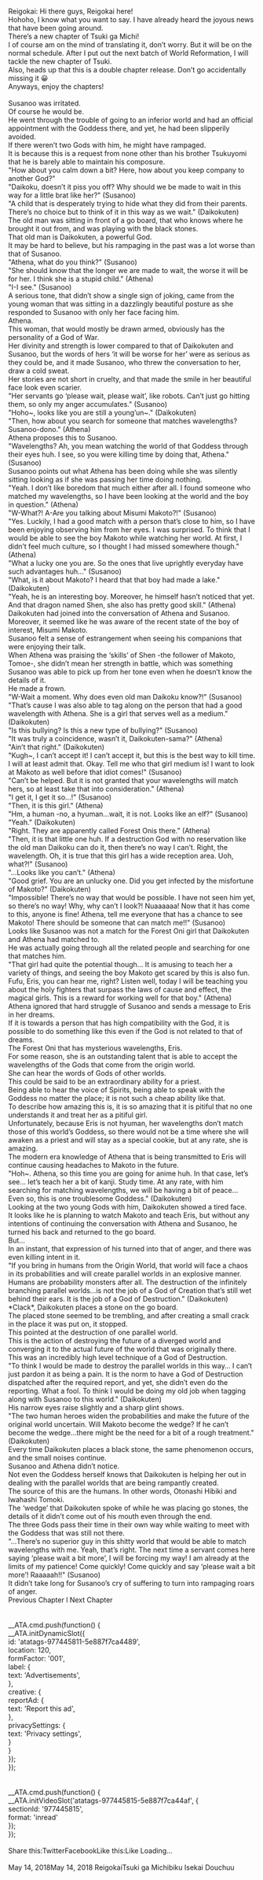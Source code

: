 <br/>
Reigokai: Hi there guys, Reigokai here!<br/>
Hohoho, I know what you want to say. I have already heard the joyous news that have been going around.<br/>
There’s a new chapter of Tsuki ga Michi!<br/>
I of course am on the mind of translating it, don’t worry. But it will be on the normal schedule. After I put out the next batch of World Reformation, I will tackle the new chapter of Tsuki.<br/>
Also, heads up that this is a double chapter release. Don’t go accidentally missing it 😀<br/>
Anyways, enjoy the chapters!<br/>
<br/>
Susanoo was irritated.<br/>
Of course he would be.<br/>
He went through the trouble of going to an inferior world and had an official appointment with the Goddess there, and yet, he had been slipperily avoided.<br/>
If there weren’t two Gods with him, he might have rampaged.<br/>
It is because this is a request from none other than his brother Tsukuyomi that he is barely able to maintain his composure. <br/>
"How about you calm down a bit? Here, how about you keep company to another God?" <br/>
"Daikoku, doesn’t it piss you off? Why should we be made to wait in this way for a little brat like her?" (Susanoo)<br/>
"A child that is desperately trying to hide what they did from their parents. There’s no choice but to think of it in this way as we wait." (Daikokuten)<br/>
The old man was sitting in front of a go board, that who knows where he brought it out from, and was playing with the black stones.<br/>
That old man is Daikokuten, a powerful God.<br/>
It may be hard to believe, but his rampaging in the past was a lot worse than that of Susanoo.<br/>
"Athena, what do you think?" (Susanoo)<br/>
"She should know that the longer we are made to wait, the worse it will be for her. I think she is a stupid child." (Athena)<br/>
"I-I see." (Susanoo)<br/>
A serious tone, that didn’t show a single sign of joking, came from the young woman that was sitting in a dazzlingly beautiful posture as she responded to Susanoo with only her face facing him.<br/>
Athena. <br/>
This woman, that would mostly be drawn armed, obviously has the personality of a God of War.<br/>
Her divinity and strength is lower compared to that of Daikokuten and Susanoo, but the words of hers ‘it will be worse for her’ were as serious as they could be, and it made Susanoo, who threw the conversation to her, draw a cold sweat.<br/>
Her stories are not short in cruelty, and that made the smile in her beautiful face look even scarier.<br/>
"Her servants go ‘please wait, please wait’, like robots. Can’t just go hitting them, so only my anger accumulates." (Susanoo)<br/>
"Hoho~, looks like you are still a young’un~." (Daikokuten)<br/>
"Then, how about you search for someone that matches wavelengths? Susanoo-dono." (Athena)<br/>
Athena proposes this to Susanoo.<br/>
"Wavelengths? Ah, you mean watching the world of that Goddess through their eyes huh. I see, so you were killing time by doing that, Athena." (Susanoo)<br/>
Susanoo points out what Athena has been doing while she was silently sitting looking as if she was passing her time doing nothing.<br/>
"Yeah. I don’t like boredom that much either after all. I found someone who matched my wavelengths, so I have been looking at the world and the boy in question." (Athena)<br/>
"W-What?! A-Are you talking about Misumi Makoto?!" (Susanoo)<br/>
"Yes. Luckily, I had a good match with a person that’s close to him, so I have been enjoying observing him from her eyes. I was surprised. To think that I would be able to see the boy Makoto while watching her world. At first, I didn’t feel much culture, so I thought I had missed somewhere though." (Athena)<br/>
"What a lucky one you are. So the ones that live uprightly everyday have such advantages huh…" (Susanoo)<br/>
"What, is it about Makoto? I heard that that boy had made a lake." (Daikokuten)<br/>
"Yeah, he is an interesting boy. Moreover, he himself hasn’t noticed that yet. And that dragon named Shen, she also has pretty good skill." (Athena)<br/>
Daikokuten had joined into the conversation of Athena and Susanoo. Moreover, it seemed like he was aware of the recent state of the boy of interest, Misumi Makoto.<br/>
Susanoo felt a sense of estrangement when seeing his companions that were enjoying their talk.<br/>
When Athena was praising the ‘skills’ of Shen -the follower of Makoto, Tomoe-, she didn’t mean her strength in battle, which was something Susanoo was able to pick up from her tone even when he doesn’t know the details of it.<br/>
He made a frown.<br/>
"W-Wait a moment. Why does even old man Daikoku know?!" (Susanoo)<br/>
"That’s cause I was also able to tag along on the person that had a good wavelength with Athena. She is a girl that serves well as a medium." (Daikokuten)<br/>
"Is this bullying? Is this a new type of bullying?" (Susanoo)<br/>
"It was truly a coincidence, wasn’t it, Daikokuten-sama?" (Athena)<br/>
"Ain’t that right." (Daikokuten)<br/>
"Kugh~, I can’t accept it! I can’t accept it, but this is the best way to kill time. I will at least admit that. Okay. Tell me who that girl medium is! I want to look at Makoto as well before that idiot comes!" (Susanoo)<br/>
"Can’t be helped. But it is not granted that your wavelengths will match hers, so at least take that into consideration." (Athena)<br/>
"I get it, I get it so…!" (Susanoo)<br/>
"Then, it is this girl." (Athena)<br/>
"Hm, a human -no, a hyuman…wait, it is not. Looks like an elf?" (Susanoo)<br/>
"Yeah." (Daikokuten)<br/>
"Right. They are apparently called Forest Onis there." (Athena) <br/>
"Then, it is that little one huh. If a destruction God with no reservation like the old man Daikoku can do it, then there’s no way I can’t. Right, the wavelength. Oh, it is true that this girl has a wide reception area. Uoh, what?!" (Susanoo)<br/>
"…Looks like you can’t." (Athena)<br/>
"Good grief. You are an unlucky one. Did you get infected by the misfortune of Makoto?" (Daikokuten)<br/>
"Impossible! There’s no way that would be possible. I have not seen him yet, so there’s no way! Why, why can’t I look?! Nuaaaaaa! Now that it has come to this, anyone is fine! Athena, tell me everyone that has a chance to see Makoto! There should be someone that can match me!!" (Susanoo) <br/>
Looks like Susanoo was not a match for the Forest Oni girl that Daikokuten and Athena had matched to. <br/>
He was actually going through all the related people and searching for one that matches him.<br/>
"That girl had quite the potential though… It is amusing to teach her a variety of things, and seeing the boy Makoto get scared by this is also fun. Fufu, Eris, you can hear me, right? Listen well, today I will be teaching you about the holy fighters that surpass the laws of cause and effect, the magical girls. This is a reward for working well for that boy." (Athena)<br/>
Athena ignored that hard struggle of Susanoo and sends a message to Eris in her dreams.<br/>
If it is towards a person that has high compatibility with the God, it is possible to do something like this even if the God is not related to that of dreams.<br/>
The Forest Oni that has mysterious wavelengths, Eris.<br/>
For some reason, she is an outstanding talent that is able to accept the wavelengths of the Gods that come from the origin world.<br/>
She can hear the words of Gods of other worlds.<br/>
This could be said to be an extraordinary ability for a priest.<br/>
Being able to hear the voice of Spirits, being able to speak with the Goddess no matter the place; it is not such a cheap ability like that.<br/>
To describe how amazing this is, it is so amazing that it is pitiful that no one understands it and treat her as a pitiful girl.<br/>
Unfortunately, because Eris is not hyuman, her wavelengths don’t match those of this world’s Goddess, so there would not be a time where she will awaken as a priest and will stay as a special cookie, but at any rate, she is amazing.<br/>
The modern era knowledge of Athena that is being transmitted to Eris will continue causing headaches to Makoto in the future.<br/>
"Hoh~. Athena, so this time you are going for anime huh. In that case, let’s see… let’s teach her a bit of kanji. Study time. At any rate, with him searching for matching wavelengths, we will be having a bit of peace… Even so, this is one troublesome Goddess." (Daikokuten)<br/>
Looking at the two young Gods with him, Daikokuten showed a tired face. <br/>
It looks like he is planning to watch Makoto and teach Eris, but without any intentions of continuing the conversation with Athena and Susanoo, he turned his back and returned to the go board.  <br/>
But…<br/>
In an instant, that expression of his turned into that of anger, and there was even killing intent in it.<br/>
"If you bring in humans from the Origin World, that world will face a chaos in its probabilities and will create parallel worlds in an explosive manner. Humans are probability monsters after all. The destruction of the infinitely branching parallel worlds…is not the job of a God of Creation that’s still wet behind their ears. It is the job of a God of Destruction." (Daikokuten)<br/>
*Clack*, Daikokuten places a stone on the go board.<br/>
The placed stone seemed to be trembling, and after creating a small crack in the place it was put on, it stopped.<br/>
This pointed at the destruction of one parallel world.<br/>
This is the action of destroying the future of a diverged world and converging it to the actual future of the world that was originally there.<br/>
This was an incredibly high level technique of a God of Destruction.<br/>
"To think I would be made to destroy the parallel worlds in this way… I can’t just pardon it as being a pain. It is the norm to have a God of Destruction dispatched after the required report, and yet, she didn’t even do the reporting. What a fool. To think I would be doing my old job when tagging along with Susanoo to this world." (Daikokuten)<br/>
His narrow eyes raise slightly and a sharp glint shows.<br/>
"The two human heroes widen the probabilities and make the future of the original world uncertain. Will Makoto become the wedge? If he can’t become the wedge…there might be the need for a bit of a rough treatment." (Daikokuten)<br/>
Every time Daikokuten places a black stone, the same phenomenon occurs, and the small noises continue.<br/>
Susanoo and Athena didn’t notice.<br/>
Not even the Goddess herself knows that Daikokuten is helping her out in dealing with the parallel worlds that are being rampantly created.<br/>
The source of this are the humans. In other words, Otonashi Hibiki and Iwahashi Tomoki.<br/>
The ‘wedge’ that Daikokuten spoke of while he was placing go stones, the details of it didn’t come out of his mouth even through the end.<br/>
The three Gods pass their time in their own way while waiting to meet with the Goddess that was still not there.<br/>
"…There’s no superior guy in this shitty world that would be able to match wavelengths with me. Yeah, that’s right. The next time a servant comes here saying ‘please wait a bit more’, I will be forcing my way! I am already at the limits of my patience! Come quickly! Come quickly and say ‘please wait a bit more’! Raaaaah!!" (Susanoo)<br/>
It didn’t take long for Susanoo’s cry of suffering to turn into rampaging roars of anger.<br/>
Previous Chapter l Next Chapter<br/>
<br/>
<br/>
				__ATA.cmd.push(function() {<br/>
					__ATA.initDynamicSlot({<br/>
						id: 'atatags-977445811-5e887f7ca4489',<br/>
						location: 120,<br/>
						formFactor: '001',<br/>
						label: {<br/>
							text: 'Advertisements',<br/>
						},<br/>
						creative: {<br/>
							reportAd: {<br/>
								text: 'Report this ad',<br/>
							},<br/>
							privacySettings: {<br/>
								text: 'Privacy settings',<br/>
							}<br/>
						}<br/>
					});<br/>
				});<br/>
			<br/>
<br/>
            __ATA.cmd.push(function() {<br/>
                __ATA.initVideoSlot('atatags-977445815-5e887f7ca44af', {<br/>
                    sectionId: '977445815',<br/>
                    format: 'inread'<br/>
                });<br/>
            });<br/>
        <br/>
Share this:TwitterFacebookLike this:Like Loading... <br/>
<br/>
May 14, 2018May 14, 2018 ReigokaiTsuki ga Michibiku Isekai Douchuu <br/>
<br/>
<br/>
